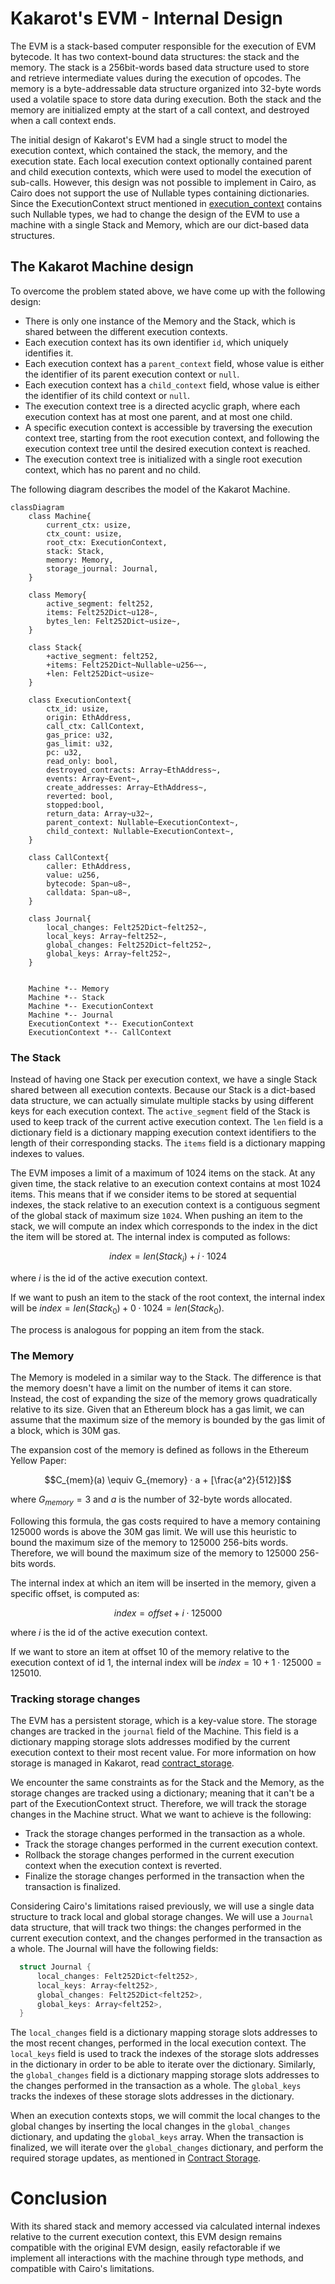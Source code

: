 # Kakarot's EVM - Internal Design

The EVM is a stack-based computer responsible for the execution of EVM bytecode.
It has two context-bound data structures: the stack and the memory. The stack is
a 256bit-words based data structure used to store and retrieve intermediate
values during the execution of opcodes. The memory is a byte-addressable data
structure organized into 32-byte words used a volatile space to store data
during execution. Both the stack and the memory are initialized empty at the
start of a call context, and destroyed when a call context ends.

The initial design of Kakarot's EVM had a single struct to model the execution
context, which contained the stack, the memory, and the execution state. Each
local execution context optionally contained parent and child execution
contexts, which were used to model the execution of sub-calls. However, this
design was not possible to implement in Cairo, as Cairo does not support the use
of Nullable types containing dictionaries. Since the ExecutionContext struct
mentioned in [execution_context](./execution_context.md) contains such Nullable
types, we had to change the design of the EVM to use a machine with a single
Stack and Memory, which are our dict-based data structures.

## The Kakarot Machine design

To overcome the problem stated above, we have come up with the following design:

- There is only one instance of the Memory and the Stack, which is shared
  between the different execution contexts.
- Each execution context has its own identifier `id`, which uniquely identifies
  it.
- Each execution context has a `parent_context` field, whose value is either the
  identifier of its parent execution context or `null`.
- Each execution context has a `child_context` field, whose value is either the
  identifier of its child context or `null`.
- The execution context tree is a directed acyclic graph, where each execution
  context has at most one parent, and at most one child.
- A specific execution context is accessible by traversing the execution context
  tree, starting from the root execution context, and following the execution
  context tree until the desired execution context is reached.
- The execution context tree is initialized with a single root execution
  context, which has no parent and no child.

The following diagram describes the model of the Kakarot Machine.

```mermaid
classDiagram
    class Machine{
        current_ctx: usize,
        ctx_count: usize,
        root_ctx: ExecutionContext,
        stack: Stack,
        memory: Memory,
        storage_journal: Journal,
    }

    class Memory{
        active_segment: felt252,
        items: Felt252Dict~u128~,
        bytes_len: Felt252Dict~usize~,
    }

    class Stack{
        +active_segment: felt252,
        +items: Felt252Dict~Nullable~u256~~,
        +len: Felt252Dict~usize~
    }

    class ExecutionContext{
        ctx_id: usize,
        origin: EthAddress,
        call_ctx: CallContext,
        gas_price: u32,
        gas_limit: u32,
        pc: u32,
        read_only: bool,
        destroyed_contracts: Array~EthAddress~,
        events: Array~Event~,
        create_addresses: Array~EthAddress~,
        reverted: bool,
        stopped:bool,
        return_data: Array~u32~,
        parent_context: Nullable~ExecutionContext~,
        child_context: Nullable~ExecutionContext~,
    }

    class CallContext{
        caller: EthAddress,
        value: u256,
        bytecode: Span~u8~,
        calldata: Span~u8~,
    }

    class Journal{
        local_changes: Felt252Dict~felt252~,
        local_keys: Array~felt252~,
        global_changes: Felt252Dict~felt252~,
        global_keys: Array~felt252~,
    }


    Machine *-- Memory
    Machine *-- Stack
    Machine *-- ExecutionContext
    Machine *-- Journal
    ExecutionContext *-- ExecutionContext
    ExecutionContext *-- CallContext
```

### The Stack

Instead of having one Stack per execution context, we have a single Stack shared
between all execution contexts. Because our Stack is a dict-based data
structure, we can actually simulate multiple stacks by using different keys for
each execution context. The `active_segment` field of the Stack is used to keep
track of the current active execution context. The `len` field is a dictionary
field is a dictionary mapping execution context identifiers to the length of
their corresponding stacks. The `items` field is a dictionary mapping indexes to
values.

The EVM imposes a limit of a maximum of 1024 items on the stack. At any given
time, the stack relative to an execution context contains at most 1024 items.
This means that if we consider items to be stored at sequential indexes, the
stack relative to an execution context is a contiguous segment of the global
stack of maximum size `1024`. When pushing an item to the stack, we will compute
an index which corresponds to the index in the dict the item will be stored at.
The internal index is computed as follows:

$$index = len(Stack_i) + i \cdot 1024$$

where $i$ is the id of the active execution context.

If we want to push an item to the stack of the root context, the internal index
will be $index = len(Stack_0) + 0 \cdot 1024 = len(Stack_0)$.

The process is analogous for popping an item from the stack.

### The Memory

The Memory is modeled in a similar way to the Stack. The difference is that the
memory doesn't have a limit on the number of items it can store. Instead, the
cost of expanding the size of the memory grows quadratically relative to its
size. Given that an Ethereum block has a gas limit, we can assume that the
maximum size of the memory is bounded by the gas limit of a block, which is 30M
gas.

The expansion cost of the memory is defined as follows in the Ethereum Yellow
Paper:

$$C_{mem}(a) \equiv G_{memory} · a + [\frac{a^2}{512}]$$

where $G_{memory} = 3$ and $a$ is the number of 32-byte words allocated.

Following this formula, the gas costs required to have a memory containing
125000 words is above the 30M gas limit. We will use this heuristic to bound the
maximum size of the memory to 125000 256-bits words. Therefore, we will bound
the maximum size of the memory to 125000 256-bits words.

The internal index at which an item will be inserted in the memory, given a
specific offset, is computed as:

$$index = offset + i \cdot 125000$$

where $i$ is the id of the active execution context.

If we want to store an item at offset 10 of the memory relative to the execution
context of id 1, the internal index will be
$index = 10 + 1 \cdot 125000 = 125010$.

### Tracking storage changes

The EVM has a persistent storage, which is a key-value store. The storage
changes are tracked in the `journal` field of the Machine. This field is a
dictionary mapping storage slots addresses modified by the current execution
context to their most recent value. For more information on how storage is
managed in Kakarot, read [contract_storage](./contract_storage.md).

We encounter the same constraints as for the Stack and the Memory, as the
storage changes are tracked using a dictionary; meaning that it can't be a part
of the ExecutionContext struct. Therefore, we will track the storage changes in
the Machine struct. What we want to achieve is the following:

- Track the storage changes performed in the transaction as a whole.
- Track the storage changes performed in the current execution context.
- Rollback the storage changes performed in the current execution context when
  the execution context is reverted.
- Finalize the storage changes performed in the transaction when the transaction
  is finalized.

Considering Cairo's limitations raised previously, we will use a single data
structure to track local and global storage changes. We will use a `Journal`
data structure, that will track two things: the changes performed in the current
execution context, and the changes performed in the transaction as a whole. The
Journal will have the following fields:

```rust
  struct Journal {
      local_changes: Felt252Dict<felt252>,
      local_keys: Array<felt252>,
      global_changes: Felt252Dict<felt252>,
      global_keys: Array<felt252>,
  }
```

The `local_changes` field is a dictionary mapping storage slots addresses to the
most recent changes, performed in the local execution context. The `local_keys`
field is used to track the indexes of the storage slots addresses in the
dictionary in order to be able to iterate over the dictionary. Similarly, the
`global_changes` field is a dictionary mapping storage slots addresses to the
changes performed in the transaction as a whole. The `global_keys` tracks the
indexes of these storage slots addresses in the dictionary.

When an execution contexts stops, we will commit the local changes to the global
changes by inserting the local changes in the `global_changes` dictionary, and
updating the `global_keys` array. When the transaction is finalized, we will
iterate over the `global_changes` dictionary, and perform the required storage
updates, as mentioned in [Contract Storage](./contract_storage.md).

# Conclusion

With its shared stack and memory accessed via calculated internal indexes
relative to the current execution context, this EVM design remains compatible
with the original EVM design, easily refactorable if we implement all
interactions with the machine through type methods, and compatible with Cairo's
limitations.
